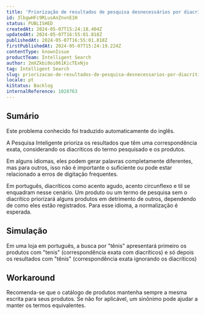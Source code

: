 ```yaml
---
title: 'Priorização de resultados de pesquisa desnecessários por diacríticos para o português'
id: 3lbgwHFc9RLusAnZnvnE1H
status: PUBLISHED
createdAt: 2024-05-07T15:24:18.404Z
updatedAt: 2024-05-07T16:55:01.818Z
publishedAt: 2024-05-07T16:55:01.818Z
firstPublishedAt: 2024-05-07T15:24:19.224Z
contentType: knownIssue
productTeam: Intelligent Search
author: 2mXZkbi0oi061KicTExNjo
tag: Intelligent Search
slug: priorizacao-de-resultados-de-pesquisa-desnecessarios-por-diacriticos-para-o-portugues
locale: pt
kiStatus: Backlog
internalReference: 1028763
---
```


## Sumário

<div class="alert alert-info">
  <p>Este problema conhecido foi traduzido automaticamente do inglês.</p>
</div>


A Pesquisa Inteligente prioriza os resultados que têm uma correspondência exata, considerando os diacríticos do termo pesquisado e os produtos.

Em alguns idiomas, eles podem gerar palavras completamente diferentes, mas para outros, isso não é importante o suficiente ou pode estar relacionado a erros de digitação frequentes.

Em português, diacríticos como acento agudo, acento circunflexo e til se enquadram nesse cenário. Um produto ou um termo de pesquisa sem o diacrítico priorizará alguns produtos em detrimento de outros, dependendo de como eles estão registrados. Para esse idioma, a normalização é esperada.

## Simulação


Em uma loja em português, a busca por "tênis" apresentará primeiro os produtos com "tenis" (correspondência exata com diacríticos) e só depois os resultados com "tênis" (correspondência exata ignorando os diacríticos)

## Workaround


Recomenda-se que o catálogo de produtos mantenha sempre a mesma escrita para seus produtos. Se não for aplicável, um sinônimo pode ajudar a manter os termos equivalentes.

